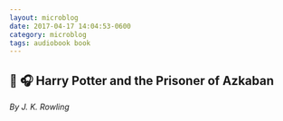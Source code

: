 ```yaml
---
layout: microblog
date: 2017-04-17 14:04:53-0600
category: microblog
tags: audiobook book
---
```

## 📖 🎧 Harry Potter and the Prisoner of Azkaban
*By J. K. Rowling*

